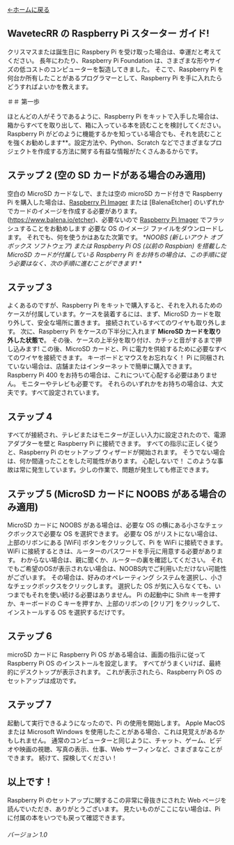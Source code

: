 [←ホームに戻る](https://wavetecrr.github.io/)

## WavetecRR の Raspberry Pi スターター ガイド!

クリスマスまたは誕生日に Raspbery Pi を受け取った場合は、幸運だと考えてください。 長年にわたり、Raspberry Pi Foundation は、さまざまな形やサイズの低コストのコンピューターを製造してきました。 そこで、Raspberry Pi を何台か所有したことがあるプログラマーとして、Raspberry Pi を手に入れたらどうすればよいかを教えます。

＃＃ 第一歩

ほとんどの人がそうであるように、Raspberry Pi をキットで入手した場合は、箱からすべてを取り出して、箱に入っている本を読むことを検討してください。 Raspberry Pi がどのように機能するかを知っている場合でも、それを読むことを強くお勧めします**。設定方法や、Python、Scratch などでさまざまなプロジェクトを作成する方法に関する有益な情報がたくさんあるからです。

## ステップ 2 (空の SD カードがある場合のみ適用)

空白の MicroSD カードなしで、または空の microSD カード付きで Raspberry Pi を購入した場合は、[Raspberry Pi Imager](https://downloads.raspberrypi.org/imager/imager_latest.exe) または [BalenaEtcher] のいずれかでカードのイメージを作成する必要があります。 (https://www.balena.io/etcher)、必要ないので [Raspberry Pi Imager](https://downloads.raspberrypi.org/imager/imager_latest.exe) でフラッシュすることをお勧めします 必要な OS のイメージ ファイルをダウンロードします。 それでも、何を使うかはあなた次第です。 **NOOBS (新しいアウト オブ ボックス ソフトウェア) または Raspberry Pi OS (以前の Raspbian) を搭載した MicroSD カードが付属している Raspberry Pi をお持ちの場合は、この手順に従う必要はなく、次の手順に進むことができます!* *

## ステップ 3

よくあるのですが、Raspberry Pi をキットで購入すると、それを入れるためのケースが付属しています。ケースを装着するには、まず、MicroSD カードを取り外して、安全な場所に置きます。 接続されているすべてのワイヤも取り外します。 次に、Raspberry Pi をケースの下半分に入れます **MicroSD カードを取り外した状態で**。 その後、ケースの上半分を取り付け、カチッと音がするまで押し込みます! この後、MicroSD カードと、Pi に電力を供給するために必要なすべてのワイヤを接続できます。 キーボードとマウスをお忘れなく！ Pi に同梱されていない場合は、店舗またはインターネットで簡単に購入できます。 Raspberry Pi 400 をお持ちの場合は、これについて心配する必要はありません。 モニターやテレビも必要です。 それらのいずれかをお持ちの場合は、大丈夫です。すべて設定されています。

## ステップ 4

すべてが接続され、テレビまたはモニターが正しい入力に設定されたので、電源アダプターを壁と Raspberry Pi に接続できます。 すべての指示に正しく従うと、Raspberry Pi のセットアップ ウィザードが開始されます。 そうでない場合は、何か間違ったことをした可能性があります。 心配しないで！ このような事故は常に発生しています。少しの作業で、問題が発生しても修正できます。

## ステップ 5 (MicroSD カードに NOOBS がある場合のみ適用)

MicroSD カードに NOOBS がある場合は、必要な OS の横にある小さなチェックボックスで必要な OS を選択できます。 必要な OS がリストにない場合は、上部のリボンにある [WiFi] ボタンをクリックして、Pi を WiFi に接続できます。 WiFi に接続するときは、ルーターのパスワードを手元に用意する必要があります。 わからない場合は、親に聞くか、ルーターの裏を確認してください。 それでもご希望のOSが表示されない場合は、NOOBS内でご利用いただけない可能性がございます。 その場合は、好みのオペレーティング システムを選択し、小さなチェックボックスをクリックします。 選択した OS が気に入らなくても、いつまでもそれを使い続ける必要はありません。 Pi の起動中に Shift キーを押すか、キーボードの C キーを押すか、上部のリボンの [クリア] をクリックして、インストールする OS を選択するだけです。

## ステップ 6

microSD カードに Raspberry Pi OS がある場合は、画面の指示に従って Raspberry Pi OS のインストールを設定します。 すべてがうまくいけば、最終的にデスクトップが表示されます。 これが表示されたら、Raspberry Pi OS のセットアップは成功です。

## ステップ 7

起動して実行できるようになったので、Pi の使用を開始します。 Apple MacOS または Microsoft Windows を使用したことがある場合、これは見覚えがあるかもしれません。 通常のコンピューターと同じように、チャット、ゲーム、ビデオや映画の視聴、写真の表示、仕事、Web サーフィンなど、さまざまなことができます。 続けて、探検してください！

## 以上です！

Raspberry Pi のセットアップに関するこの非常に骨抜きにされた Web ページを読んでいただき、ありがとうございます。 見たいものがここにない場合は、Pi に付属の本をいつでも戻って確認できます。

###### バージョン 1.0
